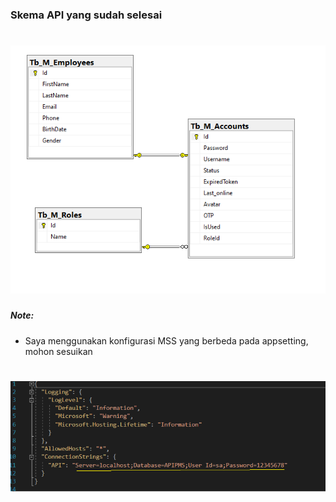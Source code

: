 


###  Skema API yang sudah selesai

# ![](image/1.png)


##### Note:
- Saya menggunakan konfigurasi MSS yang berbeda pada appsetting, mohon sesuikan

# ![](image/2.png)